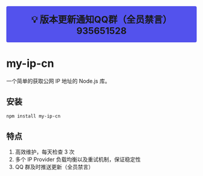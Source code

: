 <p style="padding: 1rem 2rem; font-size: 1.5rem; background: #5352ed; border-radius: 4px; text-align: center; font-weight: bold;">💡 版本更新通知QQ群（全员禁言）935651528<p>

# my-ip-cn

一个简单的获取公网 IP 地址的 Node.js 库。

## 安装

```bash
npm install my-ip-cn
```

## 特点

1. 高效维护，每天检查 3 次
2. 多个 IP Provider 负载均衡以及重试机制，保证稳定性
3. QQ 群及时推送更新（全员禁言）